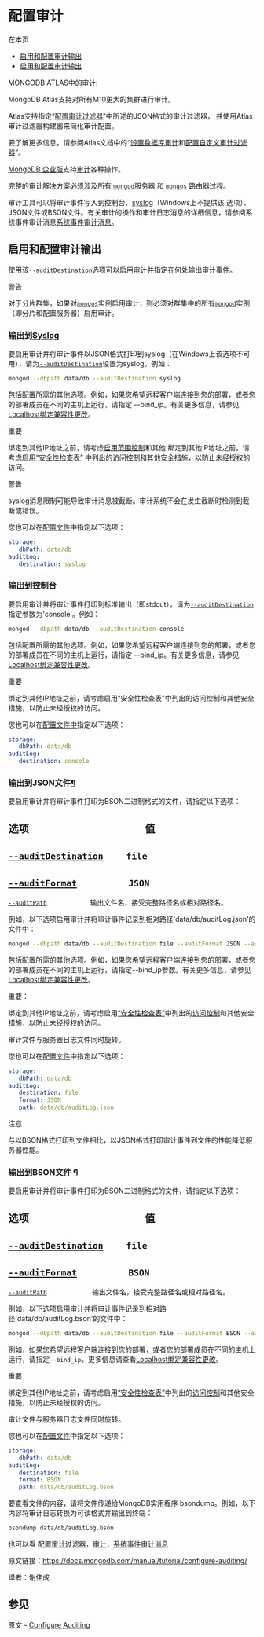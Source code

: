 # 配置审计

在本页
*   [启用和配置审计输出](#enable-and-configure-audit-output)
*   [启用和配置审计输出](#enable-and-configure-audit-output)


MONGODB ATLAS中的审计:

MongoDB Atlas支持对所有M10更大的集群进行审计。
 
Atlas支持指定“[配置审计过滤器](../configure-audit-filters/)”中所述的JSON格式的审计过滤器， 并使用Atlas审计过滤器构建器来简化审计配置。

要了解更多信息，请参阅Atlas文档中的“[设置数据库审计](https://docs.atlas.mongodb.com/database-auditing)和[配置自定义审计过滤器](https://docs.atlas.mongodb.com/tutorial/auditing-custom-filter)”。


[MongoDB 企业版](https://www.mongodb.com/products/mongodb-enterprise-advanced?jmp=docs)支持[审计](../../core/auditing/#auditing)各种操作。

完整的审计解决方案必须涉及所有 [`mongod`](../../reference/program/mongod/#bin.mongod "bin.mongod")服务器 和 [`mongos`](../../reference/program/mongos/#bin.mongos "bin.mongos") 路由器过程。

审计工具可以将审计事件写入到控制台、[syslog](../../reference/glossary/#term-syslog)（Windows上不提供该 选项）、JSON文件或BSON文件。有关审计的操作和审计日志消息的详细信息，请参阅系统事件审计消息[系统事件审计消息](../../reference/audit-message/)。


## 启用和配置审计输出


使用该[`--auditDestination`](../../reference/program/mongod/#cmdoption-mongod-auditdestination)选项可以启用审计并指定在何处输出审计事件。


警告

对于分片群集，如果对[`mongos`](../../reference/program/mongos/#bin.mongos "bin.mongos")实例启用审计，则必须对群集中的所有[`mongod`](../../reference/program/mongod/#bin.mongod "bin.mongod")实例（即分片和配置服务器）启用审计。


### 输出到[Syslog](#output-to-syslog "Permalink to this headline")


要启用审计并将审计事件以JSON格式打印到syslog（在Windows上该选项不可用），请为[`--auditDestination`](../../reference/program/mongod/#cmdoption-mongod-auditdestination)设置为syslog。例如：

```sh
mongod --dbpath data/db --auditDestination syslog
```

包括配置所需的其他选项。例如，如果您希望远程客户端连接到您的部署，或者您的部署成员在不同的主机上运行，请指定 --bind_ip。有关更多信息，请参见 [Localhost绑定兼容性更改](../../release-notes/3.6-compatibility/#bind-ip-compatibility)。


重要

绑定到其他IP地址之前，请考虑[启用范围控制](../../administration/security-checklist/#checklist-auth)和其他
绑定到其他IP地址之前，请考虑启用[“安全性检查表”](../../administration/security-checklist/) 中列出的[访问控制](../../administration/security-checklist/#checklist-auth)和其他安全措施，以防止未经授权的访问。

警告

syslog消息限制可能导致审计消息被截断。审计系统不会在发生截断时检测到截断或错误。

您也可以在[配置文件](../../reference/configuration-options/)中指定以下选项：

```yml
storage:
   dbPath: data/db
auditLog:
   destination: syslog
```

### 输出到控制台

要启用审计并将审计事件打印到标准输出（即stdout），请为[`--auditDestination`](../../reference/program/mongod/#cmdoption-mongod-auditdestination)指定参数为'console'。例如：

```sh
mongod --dbpath data/db --auditDestination console
```

包括配置所需的其他选项。例如，如果您希望远程客户端连接到您的部署，或者您的部署成员在不同的主机上运行，请指定 --bind_ip。有关更多信息，请参见 [Localhost绑定兼容性更改](../../release-notes/3.6-compatibility/#bind-ip-compatibility)。

重要

绑定到其他IP地址之前，请考虑启用“安全性检查表”中列出的访问控制和其他安全措施，以防止未经授权的访问。

您也可以在[配置文件中](../../reference/configuration-options/)指定以下选项：

```yml
storage:
   dbPath: data/db
auditLog:
   destination: console
```

### 输出到JSON文件[¶](#output-to-json-file "Permalink to this headline")


要启用审计并将审计事件打印为BSON二进制格式的文件，请指定以下选项：


选项 &emsp;&emsp;&emsp;&emsp;&emsp;&emsp;&emsp;&emsp;&emsp;&emsp;&emsp;值 
------
[`--auditDestination`](../../reference/program/mongod/#cmdoption-mongod-auditdestination) &emsp;&emsp;`file`
------
[`--auditFormat`](../../reference/program/mongod/#cmdoption-mongod-auditformat)&emsp;&emsp;&emsp;&emsp;&emsp;`JSON`
------
[`--auditPath`](../../reference/program/mongod/#cmdoption-mongod-auditpath) &emsp;&emsp;&emsp;&emsp;&emsp;&emsp;输出文件名，接受完整路径名或相对路径名。


例如，以下选项启用审计并将审计事件记录到相对路径'data/db/auditLog.json'的文件中：

```sh
mongod --dbpath data/db --auditDestination file --auditFormat JSON --auditPath data/db/auditLog.json
```

包括配置所需的其他选项。例如，如果您希望远程客户端连接到您的部署，或者您的部署成员在不同的主机上运行，请指定--bind_ip参数。有关更多信息，请参见[Localhost绑定兼容性更改](../../release-notes/3.6-compatibility/#bind-ip-compatibility)。


重要：

绑定到其他IP地址之前，请考虑启用[“安全性检查表”](../../administration/security-checklist/)中列出的[访问控制](../../administration/security-checklist/#checklist-auth)和其他安全措施，以防止未经授权的访问。

审计文件与服务器日志文件同时旋转。

您也可以在[配置文件](../../reference/configuration-options/)中指定以下选项：

```yml
storage:
   dbPath: data/db
auditLog:
   destination: file
   format: JSON
   path: data/db/auditLog.json
```

注意

与以BSON格式打印到文件相比，以JSON格式打印审计事件到文件的性能降低服务器性能。


### 输出到BSON文件 [¶](#output-to-bson-file "Permalink to this headline")


要启用审计并将审计事件打印为BSON二进制格式的文件，请指定以下选项：  

选项 &emsp;&emsp;&emsp;&emsp;&emsp;&emsp;&emsp;&emsp;&emsp;&emsp;&emsp;值 
------
[`--auditDestination`](../../reference/program/mongod/#cmdoption-mongod-auditdestination) &emsp;&emsp;`file`
------
[`--auditFormat`](../../reference/program/mongod/#cmdoption-mongod-auditformat)&emsp;&emsp;&emsp;&emsp;&emsp;`BSON`
------
[`--auditPath`](../../reference/program/mongod/#cmdoption-mongod-auditpath) &emsp;&emsp;&emsp;&emsp;&emsp;&emsp; 输出文件名，接受完整路径名或相对路径名。


例如，以下选项启用审计并将审计事件记录到相对路径'data/db/auditLog.bson'的文件中：

```sh
mongod --dbpath data/db --auditDestination file --auditFormat BSON --auditPath data/db/auditLog.bson
```

例如，如果您希望远程客户端连接到您的部署，或者您的部署成员在不同的主机上运行，请指定`--bind_ip`。更多信息请查看[Localhost绑定兼容性更改](../../release-notes/3.6-compatibility/#bind-ip-compatibility)。


重要

绑定到其他IP地址之前，请考虑启用[“安全性检查表”](../../administration/security-checklist/)中列出的[访问控制](../../administration/security-checklist/#checklist-auth)和其他安全措施，以防止未经授权的访问。

审计文件与服务器日志文件同时旋转。

您也可以在[配置文件](../../reference/configuration-options/)中指定以下选项：

```yml
storage:
   dbPath: data/db
auditLog:
   destination: file
   format: BSON
   path: data/db/auditLog.bson
```


要查看文件的内容，请将文件传递给MongoDB实用程序 bsondump。例如，以下内容将审计日志转换为可读格式并输出到终端：

```sh
bsondump data/db/auditLog.bson
```

也可以看
[配置审计过滤器](../configure-audit-filters/)，[审计](../../core/auditing/)，[系统事件审计消息](../../reference/audit-message/)

原文链接：https://docs.mongodb.com/manual/tutorial/configure-auditing/

译者：谢伟成


## 参见

原文 - [Configure Auditing]( https://docs.mongodb.com/manual/tutorial/configure-auditing/ )

